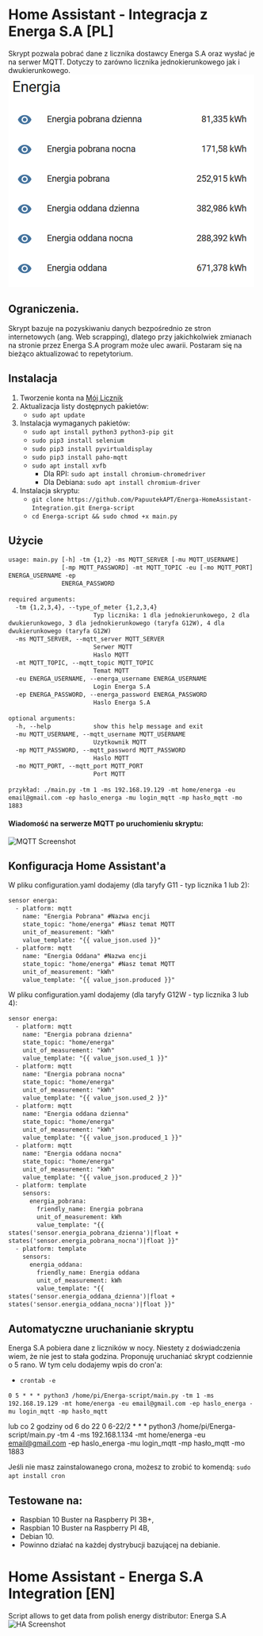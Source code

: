 # Home Assistant - Integracja z Energa S.A [PL]
Skrypt pozwala pobrać dane z licznika dostawcy Energa S.A oraz wysłać je na serwer MQTT. Dotyczy to zarówno licznika jednokierunkowego jak i dwukierunkowego.
![HA Screenshot](https://github.com/wkawecki/Energa-HomeAssistant-Integration/blob/[branch]/ha.png?raw=true)
## Ograniczenia.
Skrypt bazuje na pozyskiwaniu danych bezpośrednio ze stron internetowych (ang. Web scrapping), dlatego przy jakichkolwiek zmianach na stronie przez Energa S.A program może ulec awarii. Postaram się na bieżąco aktualizować to repetytorium.
## Instalacja
1. Tworzenie konta na [Mój Licznik](https://mojlicznik.energa-operator.pl)
2. Aktualizacja listy dostępnych pakietów:
    * `sudo apt update`
3. Instalacja wymaganych pakietów:
    * `sudo apt install python3 python3-pip git`
    * `sudo pip3 install selenium`
    * `sudo pip3 install pyvirtualdisplay`
    * `sudo pip3 install paho-mqtt`
    * `sudo apt install xvfb`
        * Dla RPI: `sudo apt install chromium-chromedriver`
        * Dla Debiana: `sudo apt install chromium-driver`
4. Instalacja skryptu:
    * `git clone https://github.com/PapuutekAPT/Energa-HomeAssistant-Integration.git Energa-script `
    * `cd Energa-script && sudo chmod +x main.py`
## Użycie
```
usage: main.py [-h] -tm {1,2} -ms MQTT_SERVER [-mu MQTT_USERNAME]
               [-mp MQTT_PASSWORD] -mt MQTT_TOPIC -eu [-mo MQTT_PORT] ENERGA_USERNAME -ep
               ENERGA_PASSWORD 

required arguments:
  -tm {1,2,3,4}, --type_of_meter {1,2,3,4}
                        Typ licznika: 1 dla jednokierunkowego, 2 dla dwukierunkowego, 3 dla jednokierunkowego (taryfa G12W), 4 dla dwukierunkowego (taryfa G12W)
  -ms MQTT_SERVER, --mqtt_server MQTT_SERVER
                        Serwer MQTT
                        Haslo MQTT
  -mt MQTT_TOPIC, --mqtt_topic MQTT_TOPIC
                        Temat MQTT
  -eu ENERGA_USERNAME, --energa_username ENERGA_USERNAME
                        Login Energa S.A
  -ep ENERGA_PASSWORD, --energa_password ENERGA_PASSWORD
                        Haslo Energa S.A

optional arguments:
  -h, --help            show this help message and exit
  -mu MQTT_USERNAME, --mqtt_username MQTT_USERNAME
                        Uzytkownik MQTT
  -mp MQTT_PASSWORD, --mqtt_password MQTT_PASSWORD
                        Haslo MQTT
  -mo MQTT_PORT, --mqtt_port MQTT_PORT
                        Port MQTT

przykład: ./main.py -tm 1 -ms 192.168.19.129 -mt home/energa -eu email@gmail.com -ep haslo_energa -mu login_mqtt -mp hasło_mqtt -mo 1883
```
#### Wiadomość na serwerze MQTT po uruchomieniu skryptu:
![MQTT Screenshot](https://papuutekapt.github.io/assets/Energa-HomeAssistant-Integration/mqtt.png)
## Konfiguracja Home Assistant'a
W pliku configuration.yaml dodajemy (dla taryfy G11 - typ licznika 1 lub 2):
```
sensor energa:
  - platform: mqtt
    name: "Energia Pobrana" #Nazwa encji
    state_topic: "home/energa" #Nasz temat MQTT
    unit_of_measurement: "kWh"
    value_template: "{{ value_json.used }}"
  - platform: mqtt
    name: "Energia Oddana" #Nazwa encji
    state_topic: "home/energa" #Nasz temat MQTT
    unit_of_measurement: "kWh" 
    value_template: "{{ value_json.produced }}"
```
W pliku configuration.yaml dodajemy (dla taryfy G12W - typ licznika 3 lub 4):
```
sensor energa:
  - platform: mqtt
    name: "Energia pobrana dzienna"
    state_topic: "home/energa" 
    unit_of_measurement: "kWh"
    value_template: "{{ value_json.used_1 }}"
  - platform: mqtt
    name: "Energia pobrana nocna"
    state_topic: "home/energa" 
    unit_of_measurement: "kWh"
    value_template: "{{ value_json.used_2 }}"
  - platform: mqtt
    name: "Energia oddana dzienna" 
    state_topic: "home/energa"
    unit_of_measurement: "kWh" 
    value_template: "{{ value_json.produced_1 }}"    
  - platform: mqtt
    name: "Energia oddana nocna" 
    state_topic: "home/energa"
    unit_of_measurement: "kWh" 
    value_template: "{{ value_json.produced_2 }}"
  - platform: template
    sensors:
      energia_pobrana:
        friendly_name: Energia pobrana
        unit_of_measurement: kWh
        value_template: "{{ states('sensor.energia_pobrana_dzienna')|float + states('sensor.energia_pobrana_nocna')|float }}"
  - platform: template
    sensors:
      energia_oddana:
        friendly_name: Energia oddana
        unit_of_measurement: kWh
        value_template: "{{ states('sensor.energia_oddana_dzienna')|float + states('sensor.energia_oddana_nocna')|float }}"
```
## Automatyczne uruchanianie skryptu
Energa S.A pobiera dane z liczników w nocy. Niestety z doświadczenia wiem, że nie jest to stała godzina. Proponuję uruchaniać skrypt codziennie o 5 rano.
W tym celu dodajemy wpis do cron'a:
* `crontab -e`
```
0 5 * * * python3 /home/pi/Energa-script/main.py -tm 1 -ms 192.168.19.129 -mt home/energa -eu email@gmail.com -ep haslo_energa -mu login_mqtt -mp hasło_mqtt
```

lub co 2 godziny od 6 do 22
0 6-22/2 * * * python3 /home/pi/Energa-script/main.py -tm 4 -ms 192.168.1.134 -mt home/energa -eu email@gmail.com -ep haslo_energa -mu login_mqtt -mp hasło_mqtt -mo 1883

Jeśli nie masz zainstalowanego crona, możesz to zrobić to komendą: `sudo apt install cron`
## Testowane na:
* Raspbian 10 Buster na Raspberry PI 3B+,
* Raspbian 10 Buster na Raspberry PI 4B,
* Debian 10.
* Powinno działać na każdej dystrybucji bazującej na debianie.
# Home Assistant - Energa S.A Integration [EN]
Script allows to get data from polish energy distributor: Energa S.A
![HA Screenshot](https://papuutekapt.github.io/assets/Energa-HomeAssistant-Integration/ha.png)
